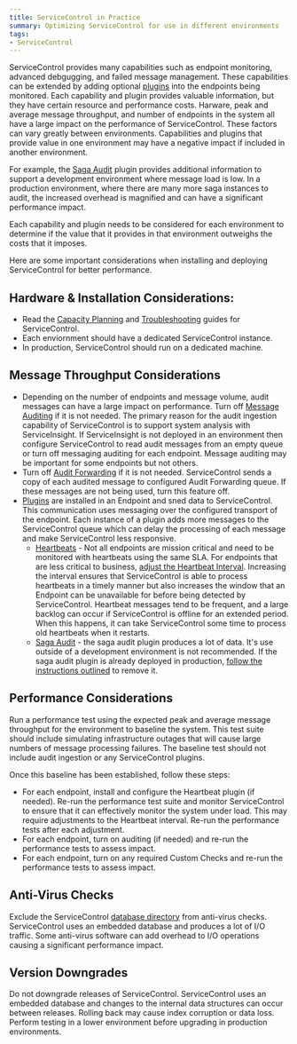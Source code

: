 ```yaml
---
title: ServiceControl in Practice
summary: Optimizing ServiceControl for use in different environments
tags:
- ServiceControl
---
```



ServiceControl provides many capabilities such as endpoint monitoring, advanced debgugging, and failed message management. These capabilities can be extended by adding optional [plugins](http://docs.particular.net/servicecontrol/plugins/) into the endpoints being monitored. Each capability and plugin provides valuable information, but they have certain resource and performance costs. Harware, peak and average message throughput, and number of endpoints in the system all have a large impact on the performance of ServiceControl. These factors can vary greatly between environments. Capabilities and plugins that provide value in one environment may have a negative impact if included in another environment.

For example, the [Saga Audit](/servicecontrol/plugins/saga-audit.md) plugin provides additional information to support a development environment where message load is low. In a production environment, where there are many more saga instances to audit, the increased overhead is magnified and can have a significant performance impact.  

Each capability and plugin needs to be considered for each environment to determine if the value that it provides in that environment outweighs the costs that it imposes. 

Here are some important considerations when installing and deploying ServiceControl for better performance.


## Hardware & Installation Considerations:

- Read the [Capacity Planning](/servicecontrol/capacity-and-planning.md) and [Troubleshooting](/servicecontrol/troubleshooting.md) guides for ServiceControl.
- Each enviornment should have a dedicated ServiceControl instance.
- In production, ServiceControl should run on a dedicated machine.


## Message Throughput Considerations

- Depending on the number of endpoints and message volume, audit messages can have a large impact on performance. Turn off [Message Auditing](/nservicebus/operations/auditing.md) if it is not needed. The primary reason for the audit ingestion capability of ServiceControl is to support system analysis with ServiceInsight. If ServiceInsight is not deployed in an environment then configure ServiceControl to read audit messages from an empty queue or turn off messaging auditing for each endpoint. Message auditing may be important for some endpoints but not others. 
- Turn off [Audit Forwarding](/servicecontrol/errorlog-auditlog-behavior.md) if it is not needed. ServiceControl sends a copy of each audited message to configured Audit Forwarding queue. If these messages are not being used, turn this feature off.
- [Plugins](http://docs.particular.net/servicecontrol/plugins/) are installed in an Endpoint and  sned data to ServiceControl. This communication uses messaging over the configured transport of the endpoint. Each instance of a plugin adds more messages to the ServiceControl queue which can delay the processing of each message and make ServiceControl less responsive.
  - [Heartbeats](/servicepulse/intro-endpoints-heartbeats.md) - Not all endpoints are mission critical and need to be monitored with heartbeats using the same SLA. For endpoints that are less critical to business, [adjust the Heartbeat Interval](http://docs.particular.net/servicecontrol/plugins/heartbeat#configuration-heartbeat-interval). Increasing the interval ensures that ServiceControl is able to process heartbeats in a timely manner but also increases the window that an Endpoint can be unavailable for before being detected by ServiceControl. Heartbeat messages tend to be frequent, and a large backlog can occur if ServiceControl is offline for an extended period. When this happens, it can take ServiceControl some time to process old heartbeats when it restarts. 
  - [Saga Audit](/servicecontrol/plugins/saga-audit.md) - the saga audit plugin produces a lot of data. It's use outside of a development environment is not recommended. If the saga audit plugin is already deployed in production, [follow the instructions outlined](http://docs.particular.net/servicecontrol/plugins/saga-audit#removing-the-plugin-from-production) to remove it.


## Performance Considerations

Run a performance test using the expected peak and average message throughput for the environment to baseline the system. This test suite should include simulating infrastructure outages that will cause large numbers of message processing failures. The baseline test should not include audit ingestion or any ServiceControl plugins. 

Once this baseline has been established, follow these steps:
- For each endpoint, install and configure the Heartbeat plugin (if needed). Re-run the performance test suite and monitor ServiceControl to ensure that it can effectively monitor the system under load. This may require adjustments to the Heartbeat interval. Re-run the performance tests after each adjustment.
- For each endpoint, turn on auditing (if needed) and re-run the performance tests to assess impact.
- For each endpoint, turn on any required Custom Checks and re-run the performance tests to assess impact.


## Anti-Virus Checks

Exclude the ServiceControl [database directory](/servicecontrol/configure-ravendb-location.md) from anti-virus checks. ServiceControl uses an embedded database and produces a lot of I/O traffic. Some anti-virus software can add overhead to I/O operations causing a significant performance impact.


## Version Downgrades

Do not downgrade releases of ServiceControl. ServiceControl uses an embedded database and changes to the internal data structures can occur between releases. Rolling back may cause index corruption or data loss. Perform testing in a lower environment before upgrading in production environments.